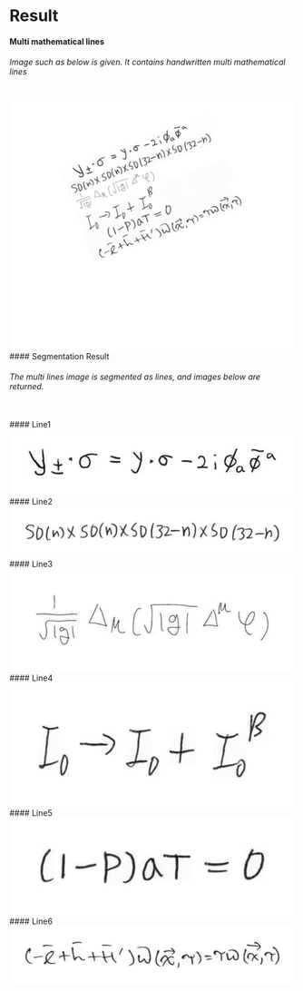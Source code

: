 # Result
#### Multi mathematical lines
<h6>
Image such as below is given. It contains handwritten multi mathematical  lines
</h6>
<img src=./Results/multi_lines.jpg title="TRIM_OFF_cun_waf" alt="TRIM_OFF_cun_waf"></img><br/>
#### Segmentation Result
<h6>
The multi lines image is segmented as lines, and images below are returned.
</h6><br/>
#### Line1
<img src=./Results/line1.jpg title="TRIM_OFF_cun_waf" alt="TRIM_OFF_cun_waf"></img><br/>
#### Line2
<img src=./Results/line2.jpg  title="TRIM_OFF_cun_waf" alt="TRIM_OFF_cun_waf"></img><br/>
#### Line3
<img src=./Results/line3.jpg title="TRIM_OFF_cun_waf" alt="TRIM_OFF_cun_waf"></img><br/>
#### Line4
<img src=./Results/line4.jpg  title="TRIM_OFF_cun_waf" alt="TRIM_OFF_cun_waf"></img><br/>
#### Line5
<img src=./Results/line5.jpg  title="TRIM_OFF_cun_waf" alt="TRIM_OFF_cun_waf"></img><br/>
#### Line6
<img src=./Results/line6.jpg  title="TRIM_OFF_cun_waf" alt="TRIM_OFF_cun_waf"></img><br/>

